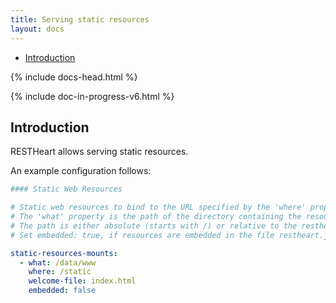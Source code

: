 ```yaml
---
title: Serving static resources
layout: docs
---
```


<div markdown="1" class="d-none d-xl-block col-xl-2 order-last bd-toc">

* [Introduction](#introduction)

</div>
<div markdown="1" class="col-12 col-md-9 col-xl-8 py-md-3 bd-content pt-0">

{% include docs-head.html %}

{% include doc-in-progress-v6.html %}

## Introduction

RESTHeart allows serving static resources.

An example configuration follows:

```yml
#### Static Web Resources

# Static web resources to bind to the URL specified by the 'where' property.
# The 'what' property is the path of the directory containing the resources.
# The path is either absolute (starts with /) or relative to the restheart.jar file
# Set embedded: true, if resources are embedded in the file restheart.jar

static-resources-mounts:
  - what: /data/www
    where: /static
    welcome-file: index.html
    embedded: false
```

